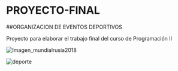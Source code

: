 ﻿# PROYECTO-FINAL
##ORGANIZACION DE EVENTOS DEPORTIVOS

Proyecto para elaborar el trabajo final del curso de Programación II

![Imagen_mundialrusia2018](/Imagenes/Imagen_mundialrusia2018.jng "Imagen_mundialrusia2018")




![deporte](/Imagenes/deporte.jpg "deporte")
